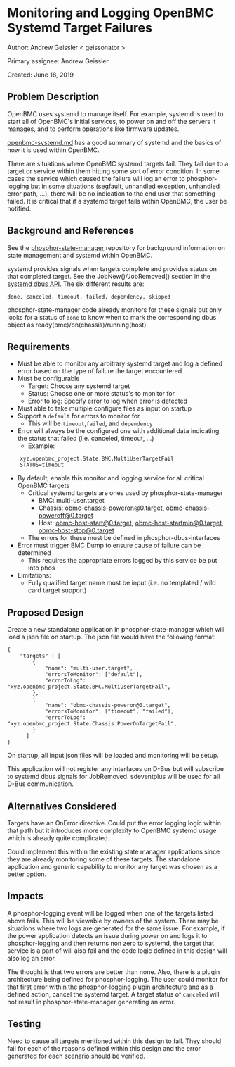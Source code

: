 # Monitoring and Logging OpenBMC Systemd Target Failures

Author: Andrew Geissler
  < geissonator >

  Primary assignee: Andrew Geissler

  Created: June 18, 2019

## Problem Description

OpenBMC uses systemd to manage itself. For example, systemd is used to
start all of OpenBMC's initial services, to power on and off the servers it
manages, and to perform operations like firmware updates.

[openbmc-systemd.md][1] has a good summary of systemd and the basics of how
it is used within OpenBMC.

There are situations where OpenBMC systemd targets fail. They fail due to a
target or service within them hitting some sort of error condition. In some
cases the service which caused the failure will log an error to phosphor-logging
but in some situations (segfault, unhandled exception, unhandled error path,
...), there will be no indication to the end user that something failed. It is
critical that if a systemd target fails within OpenBMC, the user be notified.

## Background and References

See the [phosphor-state-manager][2] repository for background information on
state management and systemd within OpenBMC.

systemd provides signals when targets complete and provides status on that
completed target. See the JobNew()/JobRemoved() section in the [systemd dbus
API][3]. The six different results are:
```
done, canceled, timeout, failed, dependency, skipped
```

phosphor-state-manager code already monitors for these signals but only looks
for a status of `done` to know when to mark the corresponding dbus object
as ready(bmc)/on(chassis)/running(host).

## Requirements

- Must be able to monitor any arbitrary systemd target and log a defined error
  based on the type of failure the target encountered
- Must be configurable
  - Target: Choose any systemd target
  - Status: Choose one or more status's to monitor for
  - Error to log: Specify error to log when error is detected
- Must able to take multiple configure files as input on startup
- Support a `default` for errors to monitor for
  - This will be `timeout`,`failed`, and `dependency`
- Error will always be the configured one with additional data indicating the
  status that failed (i.e. canceled, timeout, ...)
  - Example:
```
    xyz.openbmc_project.State.BMC.MultiUserTargetFail
    STATUS=timeout
```
- By default, enable this monitor and logging service for all critical OpenBMC
  targets
  - Critical systemd targets are ones used by phosphor-state-manager
    - BMC: multi-user.target
    - Chassis: obmc-chassis-poweron@0.target, obmc-chassis-poweroff@0.target
    - Host: obmc-host-start@0.target, obmc-host-startmin@0.target,
      obmc-host-stop@0.target
  - The errors for these must be defined in phosphor-dbus-interfaces
- Error must trigger BMC Dump to ensure cause of failure can be determined
  - This requires the appropriate errors logged by this service be put into
    phos
- Limitations:
    - Fully qualified target name must be input (i.e. no templated / wild card
      target support)

## Proposed Design

Create a new standalone application in phosphor-state-manager which will load
a json file on startup. The json file would have the following format:
```
{
    "targets" : [
        {
            "name": "multi-user.target",
            "errorsToMonitor": ["default"],
            "errorToLog": "xyz.openbmc_project.State.BMC.MultiUserTargetFail",
        },
        {
            "name": "obmc-chassis-poweron@0.target",
            "errorsToMonitor": ["timeout", "failed"],
            "errorToLog": "xyz.openbmc_project.State.Chassis.PowerOnTargetFail",
        }
      ]
}
```

On startup, all input json files will be loaded and monitoring will be setup.

This application will not register any interfaces on D-Bus but will subscribe
to systemd dbus signals for JobRemoved. sdeventplus will be used for all
D-Bus communication.

## Alternatives Considered

Targets have an OnError directive. Could put the error logging logic within that
path but it introduces more complexity to OpenBMC systemd usage which is already
quite complicated.

Could implement this within the existing state manager applications since they
are already monitoring some of these targets. The standalone application and
generic capability to monitor any target was chosen as a better option.

## Impacts

A phosphor-logging event will be logged when one of the targets listed above
fails. This will be viewable by owners of the system. There may be situations
where two logs are generated for the same issue. For example, if the power
application detects an issue during power on and logs it to phosphor-logging and
then returns non zero to systemd, the target that service is a part of will also
fail and the code logic defined in this design will also log an error.

The thought is that two errors are better than none. Also, there is a plugin
architecture being defined for phosphor-logging. The user could monitor for
that first error within the phosphor-logging plugin architecture and as a
defined action, cancel the systemd target. A target status of `canceled` will
not result in phosphor-state-manager generating an error.

## Testing
Need to cause all targets mentioned within this design to fail. They should fail
for each of the reasons defined within this design and the error generated for
each scenario should be verified.

[1]: https://github.com/openbmc/docs/blob/master/openbmc-systemd.md
[2]: https://github.com/openbmc/phosphor-state-manager
[3]: https://www.freedesktop.org/wiki/Software/systemd/dbus/
